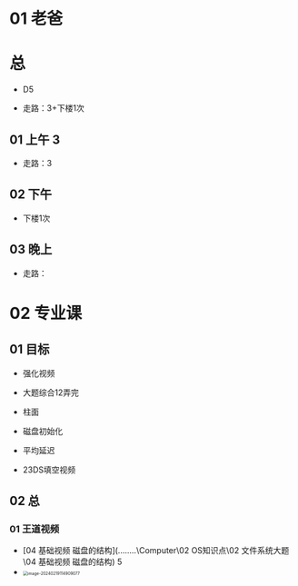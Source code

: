 # 01 老爸

 

# 总

 * D5
  
 * 走路：3+下楼1次
  
   

 

## 01 上午 3

 * 走路：3

## 02 下午

 * 下楼1次

## 03 晚上

 * 走路：

 

# 02 专业课

 

## 01 目标

 * 强化视频
  
 * 大题综合12弄完
  
 * 柱面
  
 * 磁盘初始化
  
 * 平均延迟
  
 * 23DS填空视频
  
   

## 02 总 



### 01 王道视频 

*  [04 基础视频 磁盘的结构](..\..\..\..\Computer\02 OS知识点\02 文件系统大题\04 基础视频 磁盘的结构) 5
  * <img src="https://cvp.oss-cn-shanghai.aliyuncs.com/picgo/202402191149114.png" alt="image-20240219114909077" style="zoom: 50%;" />

